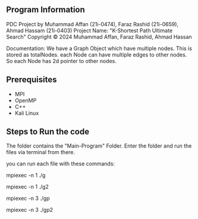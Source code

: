 ## Program Information
PDC Project by Muhammad Affan (21i-0474), Faraz Rashid (21i-0659), Ahmad Hassam (21i-0403)
Project Name: "K-Shortest Path Ultimate Search"
Copyright © 2024 Muhammad Affan, Faraz Rashid, Ahmad Hassan

Documentation:
We have a Graph Object which have multiple nodes. This is stored as totalNodes.
each Node can have multiple edges to other nodes. So each Node has 2d pointer to other nodes.

## Prerequisites
- MPI
- OpenMP
- C++
- Kali Linux

## Steps to Run the code
The folder contains the "Main-Program" Folder. Enter the folder and run the files via terminal from there.

you can run each file with these commands:

mpiexec -n 1 ./g

mpiexec -n 1 ./g2

mpiexec -n 3 ./gp

mpiexec -n 3 ./gp2

